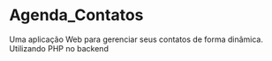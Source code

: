 # Agenda_Contatos
Uma aplicação Web para gerenciar seus contatos de forma dinâmica. Utilizando PHP no backend
